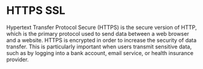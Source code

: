 # HTTPS SSL

Hypertext Transfer Protocol Secure (HTTPS) is the secure version of HTTP, which is the primary protocol used to send data between a web browser and a website. HTTPS is encrypted in order to increase the security of data transfer. This is particularly important when users transmit sensitive data, such as by logging into a bank account, email service, or health insurance provider.
